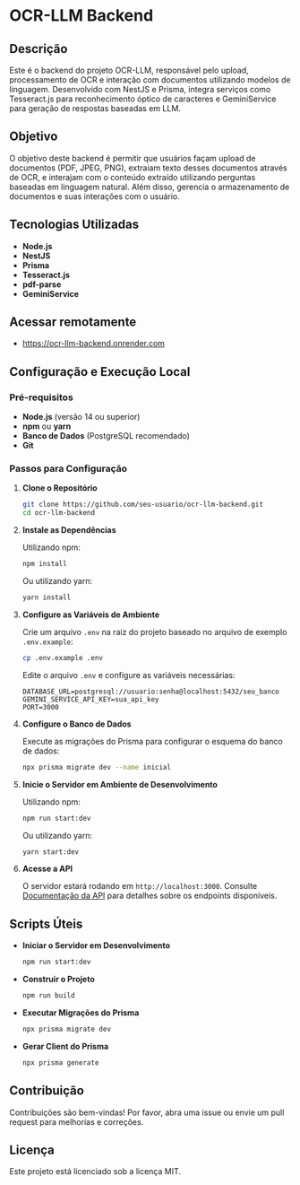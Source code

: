 # OCR-LLM Backend

## Descrição

Este é o backend do projeto OCR-LLM, responsável pelo upload, processamento de OCR e interação com documentos utilizando modelos de linguagem. Desenvolvido com NestJS e Prisma, integra serviços como Tesseract.js para reconhecimento óptico de caracteres e GeminiService para geração de respostas baseadas em LLM.

## Objetivo

O objetivo deste backend é permitir que usuários façam upload de documentos (PDF, JPEG, PNG), extraiam texto desses documentos através de OCR, e interajam com o conteúdo extraído utilizando perguntas baseadas em linguagem natural. Além disso, gerencia o armazenamento de documentos e suas interações com o usuário.

## Tecnologias Utilizadas

- **Node.js**
- **NestJS**
- **Prisma**
- **Tesseract.js**
- **pdf-parse**
- **GeminiService**

## Acessar remotamente 
* https://ocr-llm-backend.onrender.com
## Configuração e Execução Local

### Pré-requisitos

- **Node.js** (versão 14 ou superior)
- **npm** ou **yarn**
- **Banco de Dados** (PostgreSQL recomendado)
- **Git**

### Passos para Configuração

1. **Clone o Repositório**

    ```bash
    git clone https://github.com/seu-usuario/ocr-llm-backend.git
    cd ocr-llm-backend
    ```

2. **Instale as Dependências**

    Utilizando npm:

    ```bash
    npm install
    ```

    Ou utilizando yarn:

    ```bash
    yarn install
    ```

3. **Configure as Variáveis de Ambiente**

    Crie um arquivo `.env` na raiz do projeto baseado no arquivo de exemplo `.env.example`:

    ```bash
    cp .env.example .env
    ```

    Edite o arquivo `.env` e configure as variáveis necessárias:

    ```env
    DATABASE_URL=postgresql://usuario:senha@localhost:5432/seu_banco
    GEMINI_SERVICE_API_KEY=sua_api_key
    PORT=3000
    ```

4. **Configure o Banco de Dados**

    Execute as migrações do Prisma para configurar o esquema do banco de dados:

    ```bash
    npx prisma migrate dev --name inicial
    ```

5. **Inicie o Servidor em Ambiente de Desenvolvimento**

    Utilizando npm:

    ```bash
    npm run start:dev
    ```

    Ou utilizando yarn:

    ```bash
    yarn start:dev
    ```

6. **Acesse a API**

    O servidor estará rodando em `http://localhost:3000`. Consulte [Documentação da API](./API.md) para detalhes sobre os endpoints disponíveis.

## Scripts Úteis

- **Iniciar o Servidor em Desenvolvimento**

    ```bash
    npm run start:dev
    ```

- **Construir o Projeto**

    ```bash
    npm run build
    ```

- **Executar Migrações do Prisma**

    ```bash
    npx prisma migrate dev
    ```

- **Gerar Client do Prisma**

    ```bash
    npx prisma generate
    ```

## Contribuição

Contribuições são bem-vindas! Por favor, abra uma issue ou envie um pull request para melhorias e correções.

## Licença

Este projeto está licenciado sob a licença MIT.